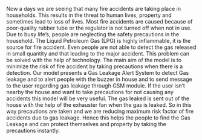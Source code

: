 Now a days we are seeing that many fire accidents are taking place in households. This results in 
the threat to human lives, property and sometimes lead to loss of lives. Most fire accidents are 
caused because of poor-quality rubber tube or the regulator is not turned off when not in use. Due 
to busy life’s, people are neglecting the safety precautions in the household. The Liquid Petroleum 
Gas (LPG) is highly inflammable, it is the source for fire accident. Even people are not able to 
detect the gas released in small quantity and that leading to the major accident. This problem can 
be solved with the help of technology. The main aim of the model is to minimize the risk of fire 
accident by taking precautions when there is a detection. Our model presents a Gas Leakage Alert 
System to detect Gas leakage and to alert people with the buzzer in house and to send message to 
the user regarding gas leakage through GSM module. If the user isn’t nearby the house and want 
to take precautions for not causing any accidents this model will be very useful. The gas leaked is 
sent out of the house with the help of the exhauster fan when the gas is leaked. So in this way 
precautions are taken and we are reducing maximum risk factor of fire accidents due to gas 
leakage. Hence this helps the people to find the Gas Leakage and can protect themselves and 
property by taking the precautions instantly.
